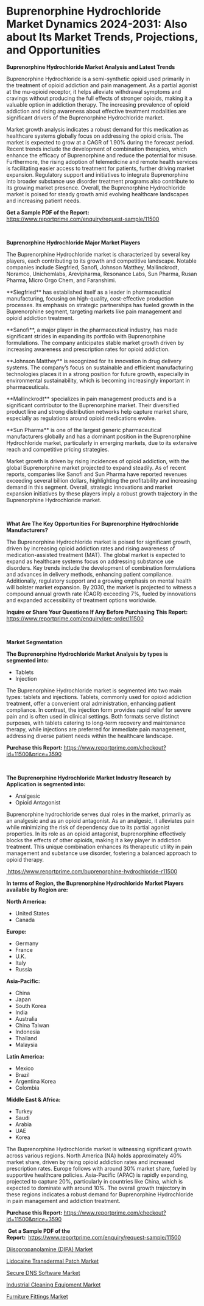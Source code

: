 <p><h1>Buprenorphine Hydrochloride Market Dynamics 2024-2031: Also about Its Market Trends, Projections, and Opportunities</h1></p><p><strong>Buprenorphine Hydrochloride Market Analysis and Latest Trends</strong></p>
<p><p>Buprenorphine Hydrochloride is a semi-synthetic opioid used primarily in the treatment of opioid addiction and pain management. As a partial agonist at the mu-opioid receptor, it helps alleviate withdrawal symptoms and cravings without producing the full effects of stronger opioids, making it a valuable option in addiction therapy. The increasing prevalence of opioid addiction and rising awareness about effective treatment modalities are significant drivers of the Buprenorphine Hydrochloride market. </p><p>Market growth analysis indicates a robust demand for this medication as healthcare systems globally focus on addressing the opioid crisis. The market is expected to grow at a CAGR of 1.90% during the forecast period. Recent trends include the development of combination therapies, which enhance the efficacy of Buprenorphine and reduce the potential for misuse. Furthermore, the rising adoption of telemedicine and remote health services is facilitating easier access to treatment for patients, further driving market expansion. Regulatory support and initiatives to integrate Buprenorphine into broader substance use disorder treatment programs also contribute to its growing market presence. Overall, the Buprenorphine Hydrochloride market is poised for steady growth amid evolving healthcare landscapes and increasing patient needs.</p></p>
<p><strong>Get a Sample PDF of the Report:&nbsp;</strong> <a href="https://www.reportprime.com/enquiry/request-sample/11500?utm_campaign=1119&utm_medium=2&utm_source=Github&utm_content=ia&utm_term=02122024&utm_id=buprenorphine-hydrochloride">https://www.reportprime.com/enquiry/request-sample/11500</a></p>
<p>&nbsp;</p>
<p><strong>Buprenorphine Hydrochloride Major Market Players</strong></p>
<p><p>The Buprenorphine Hydrochloride market is characterized by several key players, each contributing to its growth and competitive landscape. Notable companies include Siegfried, Sanofi, Johnson Matthey, Mallinckrodt, Noramco, Unichemlabs, Arevipharma, Resonance Labs, Sun Pharma, Rusan Pharma, Micro Orgo Chem, and Faranshimi.</p><p>**Siegfried** has established itself as a leader in pharmaceutical manufacturing, focusing on high-quality, cost-effective production processes. Its emphasis on strategic partnerships has fueled growth in the Buprenorphine segment, targeting markets like pain management and opioid addiction treatment.</p><p>**Sanofi**, a major player in the pharmaceutical industry, has made significant strides in expanding its portfolio with Buprenorphine formulations. The company anticipates stable market growth driven by increasing awareness and prescription rates for opioid addiction.</p><p>**Johnson Matthey** is recognized for its innovation in drug delivery systems. The company’s focus on sustainable and efficient manufacturing technologies places it in a strong position for future growth, especially in environmental sustainability, which is becoming increasingly important in pharmaceuticals.</p><p>**Mallinckrodt** specializes in pain management products and is a significant contributor to the Buprenorphine market. Their diversified product line and strong distribution networks help capture market share, especially as regulations around opioid medications evolve.</p><p>**Sun Pharma** is one of the largest generic pharmaceutical manufacturers globally and has a dominant position in the Buprenorphine Hydrochloride market, particularly in emerging markets, due to its extensive reach and competitive pricing strategies.</p><p>Market growth is driven by rising incidences of opioid addiction, with the global Buprenorphine market projected to expand steadily. As of recent reports, companies like Sanofi and Sun Pharma have reported revenues exceeding several billion dollars, highlighting the profitability and increasing demand in this segment. Overall, strategic innovations and market expansion initiatives by these players imply a robust growth trajectory in the Buprenorphine Hydrochloride market.</p></p>
<p>&nbsp;</p>
<p><strong>What Are The Key Opportunities For Buprenorphine Hydrochloride Manufacturers?</strong></p>
<p><p>The Buprenorphine Hydrochloride market is poised for significant growth, driven by increasing opioid addiction rates and rising awareness of medication-assisted treatment (MAT). The global market is expected to expand as healthcare systems focus on addressing substance use disorders. Key trends include the development of combination formulations and advances in delivery methods, enhancing patient compliance. Additionally, regulatory support and a growing emphasis on mental health will bolster market expansion. By 2030, the market is projected to witness a compound annual growth rate (CAGR) exceeding 7%, fueled by innovations and expanded accessibility of treatment options worldwide.</p></p>
<p><strong>Inquire or Share Your Questions If Any Before Purchasing This Report:</strong> <a href="https://www.reportprime.com/enquiry/pre-order/11500?utm_campaign=1119&utm_medium=2&utm_source=Github&utm_content=ia&utm_term=02122024&utm_id=buprenorphine-hydrochloride">https://www.reportprime.com/enquiry/pre-order/11500</a></p>
<p>&nbsp;</p>
<p><strong>Market Segmentation</strong></p>
<p><strong>The Buprenorphine Hydrochloride Market Analysis by types is segmented into:</strong></p>
<p><ul><li>Tablets</li><li>Injection</li></ul></p>
<p><p>The Buprenorphine Hydrochloride market is segmented into two main types: tablets and injections. Tablets, commonly used for opioid addiction treatment, offer a convenient oral administration, enhancing patient compliance. In contrast, the injection form provides rapid relief for severe pain and is often used in clinical settings. Both formats serve distinct purposes, with tablets catering to long-term recovery and maintenance therapy, while injections are preferred for immediate pain management, addressing diverse patient needs within the healthcare landscape.</p></p>
<p><strong>Purchase this Report:&nbsp;</strong><a href="https://www.reportprime.com/checkout?id=11500&price=3590&utm_campaign=1119&utm_medium=2&utm_source=Github&utm_content=ia&utm_term=02122024&utm_id=buprenorphine-hydrochloride">https://www.reportprime.com/checkout?id=11500&price=3590</a></p>
<p>&nbsp;</p>
<p><strong>The Buprenorphine Hydrochloride Market Industry Research by Application is segmented into:</strong></p>
<p><ul><li>Analgesic</li><li>Opioid Antagonist</li></ul></p>
<p><p>Buprenorphine hydrochloride serves dual roles in the market, primarily as an analgesic and as an opioid antagonist. As an analgesic, it alleviates pain while minimizing the risk of dependency due to its partial agonist properties. In its role as an opioid antagonist, buprenorphine effectively blocks the effects of other opioids, making it a key player in addiction treatment. This unique combination enhances its therapeutic utility in pain management and substance use disorder, fostering a balanced approach to opioid therapy.</p></p>
<p><a href="https://www.reportprime.com/buprenorphine-hydrochloride-r11500?utm_campaign=1119&utm_medium=2&utm_source=Github&utm_content=ia&utm_term=02122024&utm_id=buprenorphine-hydrochloride">&nbsp;https://www.reportprime.com/buprenorphine-hydrochloride-r11500</a></p>
<p><strong>In terms of Region, the Buprenorphine Hydrochloride Market Players available by Region are:</strong></p>
<p>
    <p> <strong> North America: </strong>
        <ul>
            <li>United States</li>
            <li>Canada</li>
        </ul>
        </p> 
    <p> <strong> Europe: </strong>
        <ul>
            <li>Germany</li>
            <li>France</li>
            <li>U.K.</li>
            <li>Italy</li>
            <li>Russia</li>
        </ul>
        </p> 
    <p> <strong> Asia-Pacific: </strong>
        <ul>
            <li>China</li>
            <li>Japan</li>
            <li>South Korea</li>
            <li>India</li>
            <li>Australia</li>
            <li>China Taiwan</li>
            <li>Indonesia</li>
            <li>Thailand</li>
            <li>Malaysia</li>
        </ul>
        </p> 
    <p> <strong> Latin America: </strong>
        <ul>
            <li>Mexico</li>
            <li>Brazil</li>
            <li>Argentina Korea</li>
            <li>Colombia</li>
        </ul>
        </p> 
    <p> <strong> Middle East & Africa: </strong>
        <ul>
            <li>Turkey</li>
            <li>Saudi</li>
            <li>Arabia</li>
            <li>UAE</li>
            <li>Korea</li>
        </ul>
    </p>
    </p>
<p><p>The Buprenorphine Hydrochloride market is witnessing significant growth across various regions. North America (NA) holds approximately 40% market share, driven by rising opioid addiction rates and increased prescription rates. Europe follows with around 30% market share, fueled by supportive healthcare policies. Asia-Pacific (APAC) is rapidly expanding, projected to capture 20%, particularly in countries like China, which is expected to dominate with around 10%. The overall growth trajectory in these regions indicates a robust demand for Buprenorphine Hydrochloride in pain management and addiction treatment.</p></p>
<p><strong>Purchase this Report: </strong><a href="https://www.reportprime.com/checkout?id=11500&price=3590&utm_campaign=1119&utm_medium=2&utm_source=Github&utm_content=ia&utm_term=02122024&utm_id=buprenorphine-hydrochloride">https://www.reportprime.com/checkout?id=11500&price=3590</a></p>
<p>&nbsp;<strong>Get a Sample PDF of the Report:&nbsp;&nbsp;</strong><a href="https://www.reportprime.com/enquiry/request-sample/11500?utm_campaign=1119&utm_medium=2&utm_source=Github&utm_content=ia&utm_term=02122024&utm_id=buprenorphine-hydrochloride">https://www.reportprime.com/enquiry/request-sample/11500</a></p>
<p><strong></strong></p>
<p><p><a href="https://issuu.com/reportprime-2/docs/diisopropanolamine-dipa-market-size-2030.pptx?utm_campaign=1119&utm_medium=2&utm_source=Github&utm_content=ia&utm_term=02122024&utm_id=buprenorphine-hydrochloride">Diisopropanolamine (DIPA) Market</a></p><p><a href="https://www.linkedin.com/pulse/comprehensive-lidocaine-transdermal-patch-report-industry-xndae?utm_campaign=1119&utm_medium=2&utm_source=Github&utm_content=ia&utm_term=02122024&utm_id=buprenorphine-hydrochloride">Lidocaine Transdermal Patch Market</a></p><p><a href="https://issuu.com/reportprime-2/docs/secure-dns-software-market-size-2030.pptx?utm_campaign=1119&utm_medium=2&utm_source=Github&utm_content=ia&utm_term=02122024&utm_id=buprenorphine-hydrochloride">Secure DNS Software Market</a></p><p><a href="https://www.linkedin.com/pulse/industrial-cleaning-equipment-market-analysis-growth-forecast-ljv4e?utm_campaign=1119&utm_medium=2&utm_source=Github&utm_content=ia&utm_term=02122024&utm_id=buprenorphine-hydrochloride">Industrial Cleaning Equipment Market</a></p><p><a href="https://www.linkedin.com/pulse/in-depth-analysis-furniture-fittings-market-size-share-r0kae?utm_campaign=1119&utm_medium=2&utm_source=Github&utm_content=ia&utm_term=02122024&utm_id=buprenorphine-hydrochloride">Furniture Fittings Market</a></p></p>